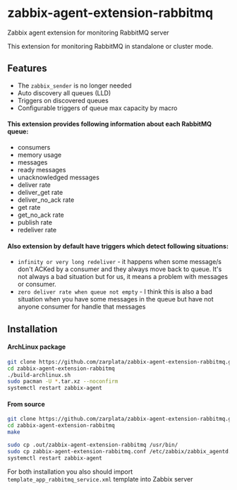 # zabbix-agent-extension-rabbitmq
Zabbix agent extension for monitoring RabbitMQ server

This extension for monitoring RabbitMQ in standalone or cluster mode.

## Features
  - The `zabbix_sender` is no longer needed
  - Auto discovery all queues (LLD)
  - Triggers on discovered queues
  - Configurable triggers of queue max capacity by macro
 
#### This extension provides following information about each RabbitMQ queue:
  
  - consumers
  - memory usage
  - messages
  - ready messages
  - unacknowledged messages
  - deliver rate
  - deliver_get rate
  - deliver_no_ack rate
  - get rate
  - get_no_ack rate
  - publish rate
  - redeliver rate
  
#### Also extension by default have triggers which detect following situations:
  - `infinity or very long redeliver` - it happens when some message/s don't ACKed by a consumer and 
  they always move back to queue. It's not always a bad situation but for us, it means a problem with messages or consumer.
  - `zero deliver rate when queue not empty` - I think this is also a bad situation when you have some messages in the queue 
  but have not anyone consumer for handle that messages

## Installation

#### ArchLinux package

```sh
git clone https://github.com/zarplata/zabbix-agent-extension-rabbitmq.git
cd zabbix-agent-extension-rabbitmq
./build-archlinux.sh
sudo pacman -U *.tar.xz --noconfirm
systemctl restart zabbix-agent
```

#### From source

```sh
git clone https://github.com/zarplata/zabbix-agent-extension-rabbitmq.git
cd zabbix-agent-extension-rabbitmq
make

sudo cp .out/zabbix-agent-extension-rabbitmq /usr/bin/
sudo cp zabbix-agent-extension-rabbitmq.conf /etc/zabbix/zabbix_agentd.conf.d/
systemctl restart zabbix-agent
```

For both installation you also should import `template_app_rabbitmq_service.xml` template into Zabbix server
